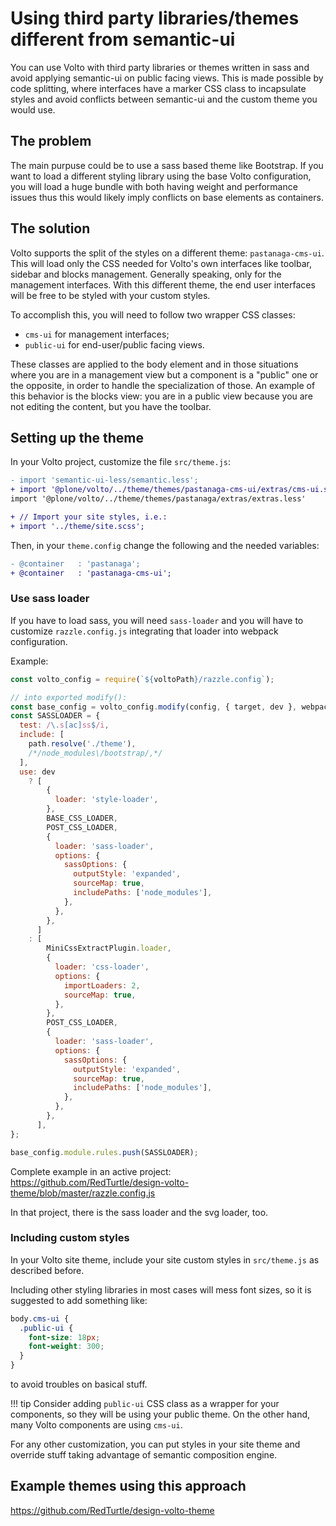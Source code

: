 # Using third party libraries/themes different from semantic-ui

You can use Volto with third party libraries or themes written in sass and avoid applying semantic-ui on public facing views.
This is made possible by code splitting, where interfaces have a marker CSS class to incapsulate styles and avoid conflicts between semantic-ui and the custom theme you would use.

## The problem

The main purpuse could be to use a sass based theme like Bootstrap.
If you want to load a different styling library using the base Volto configuration, you will load a huge bundle with both having weight and performance issues thus this would likely imply conflicts on base elements as containers.

## The solution

Volto supports the split of the styles on a different theme: `pastanaga-cms-ui`.
This will load only the CSS needed for Volto's own interfaces like toolbar, sidebar and blocks management. Generally speaking, only for the management interfaces.
With this different theme, the end user interfaces will be free to be styled with your custom styles.

To accomplish this, you will need to follow two wrapper CSS classes:

- `cms-ui` for management interfaces;
- `public-ui` for end-user/public facing views.

These classes are applied to the body element and in those situations where you are in a management view but a component is a "public" one or the opposite, in order to handle the specialization of those.
An example of this behavior is the blocks view: you are in a public view because you are not editing the content, but you have the toolbar.

## Setting up the theme

In your Volto project, customize the file `src/theme.js`:

```diff
- import 'semantic-ui-less/semantic.less';
+ import '@plone/volto/../theme/themes/pastanaga-cms-ui/extras/cms-ui.semantic.less';
import '@plone/volto/../theme/themes/pastanaga/extras/extras.less'

+ // Import your site styles, i.e.:
+ import '../theme/site.scss';
```

Then, in your `theme.config` change the following and the needed variables:

```diff
- @container   : 'pastanaga';
+ @container   : 'pastanaga-cms-ui';
```

### Use sass loader

If you have to load sass, you will need `sass-loader` and you will have to customize `razzle.config.js` integrating that loader into webpack configuration.

Example:

```js
const volto_config = require(`${voltoPath}/razzle.config`);

// into exported modify():
const base_config = volto_config.modify(config, { target, dev }, webpack);
const SASSLOADER = {
  test: /\.s[ac]ss$/i,
  include: [
    path.resolve('./theme'),
    /*/node_modules\/bootstrap/,*/
  ],
  use: dev
    ? [
        {
          loader: 'style-loader',
        },
        BASE_CSS_LOADER,
        POST_CSS_LOADER,
        {
          loader: 'sass-loader',
          options: {
            sassOptions: {
              outputStyle: 'expanded',
              sourceMap: true,
              includePaths: ['node_modules'],
            },
          },
        },
      ]
    : [
        MiniCssExtractPlugin.loader,
        {
          loader: 'css-loader',
          options: {
            importLoaders: 2,
            sourceMap: true,
          },
        },
        POST_CSS_LOADER,
        {
          loader: 'sass-loader',
          options: {
            sassOptions: {
              outputStyle: 'expanded',
              sourceMap: true,
              includePaths: ['node_modules'],
            },
          },
        },
      ],
};

base_config.module.rules.push(SASSLOADER);
```

Complete example in an active project:  
https://github.com/RedTurtle/design-volto-theme/blob/master/razzle.config.js

In that project, there is the sass loader and the svg loader, too.

### Including custom styles

In your Volto site theme, include your site custom styles in `src/theme.js` as described before.

Including other styling libraries in most cases will mess font sizes, so it is suggested to add something like:

```scss
body.cms-ui {
  .public-ui {
    font-size: 18px;
    font-weight: 300;
  }
}
```

to avoid troubles on basical stuff.

!!! tip
    Consider adding `public-ui` CSS class as a wrapper for your components, so they will be using your public theme.
    On the other hand, many Volto components are using `cms-ui`.

For any other customization, you can put styles in your site theme and override stuff taking advantage of semantic composition engine.

## Example themes using this approach

https://github.com/RedTurtle/design-volto-theme

